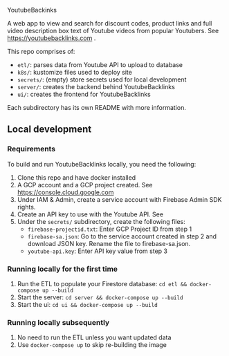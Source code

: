 YoutubeBackinks 

A web app to view and search for discount codes, product links and full video description box text of Youtube videos from popular Youtubers. See https://youtubebacklinks.com .

This repo comprises of:
- `etl/`: parses data from Youtube API to upload to database 
- `k8s/`: kustomize files used to deploy site
- `secrets/`: (empty) store secrets used for local development
- `server/`: creates the backend behind YoutubeBacklinks
- `ui/`: creates the frontend for YoutubeBacklinks

Each subdirectory has its own README with more information. 

## Local development

### Requirements
To build and run YoutubeBacklinks locally, you need the following:
1. Clone this repo and have docker installed
2. A GCP account and a GCP project created. See https://console.cloud.google.com
3. Under IAM & Admin, create a service account with Firebase Admin SDK rights. 
4. Create an API key to use with the Youtube API. See 
5. Under the `secrets/` subdirectory, create the following files:
    - `firebase-projectid.txt`: Enter GCP Project ID from step 1 
    - `firebase-sa.json`: Go to the service account created in step 2 and download JSON key. Rename the file to firebase-sa.json. 
    - `youtube-api.key`: Enter API key value from step 3


### Running locally for the first time
1. Run the ETL to populate your Firestore database: `cd etl && docker-compose up --build` 
2. Start the server: `cd server && docker-compose up --build` 
3. Start the ui: `cd ui && docker-compose up --build`  

### Running locally subsequently
1. No need to run the ETL unless you want updated data 
2. Use `docker-compose up` to skip re-building the image 
